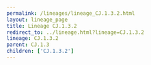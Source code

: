 ```yaml
---
permalink: /lineages/lineage_CJ.1.3.2.html
layout: lineage_page
title: Lineage CJ.1.3.2
redirect_to: ../lineage.html?lineage=CJ.1.3.2
lineage: CJ.1.3.2
parent: CJ.1.3
children: ['CJ.1.3.2']
---
```

